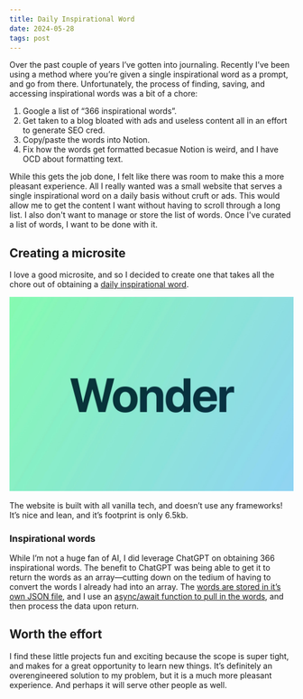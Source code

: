 ```yaml
---
title: Daily Inspirational Word
date: 2024-05-28
tags: post
---
```


Over the past couple of years I’ve gotten into journaling. Recently I’ve been
using a method where you’re given a single inspirational word as a prompt, and
go from there. Unfortunately, the process of finding, saving, and accessing
inspirational words was a bit of a chore:

1. Google a list of “366 inspirational words”.
2. Get taken to a blog bloated with ads and useless content all in an effort to
   generate SEO cred.
3. Copy/paste the words into Notion.
4. Fix how the words get formatted becasue Notion is weird, and I have OCD about
   formatting text.

While this gets the job done, I felt like there was room to make this a more
pleasant experience. All I really wanted was a small website that serves a
single inspirational word on a daily basis without cruft or ads. This would
allow me to get the content I want without having to scroll through a long list.
I also don't want to manage or store the list of words. Once I've curated a list
of words, I want to be done with it.

## Creating a microsite

I love a good microsite, and so I decided to create one that takes all the chore
out of obtaining a
[daily inspirational word](https://daily-inspirational-word.iamdanielmarino.com).

![Daily Inspirational Word screenshot](/images/posts/daily_inspirational_word.jpeg)

The website is built with all vanilla tech, and doesn’t use any frameworks! It’s
nice and lean, and it’s footprint is only 6.5kb.

### Inspirational words

While I’m not a huge fan of AI, I did leverage ChatGPT on obtaining 366
inspirational words. The benefit to ChatGPT was being able to get it to return
the words as an array—cutting down on the tedium of having to convert the words
I already had into an array. The [words are stored in it’s own JSON file](https://github.com/starzonmyarmz/daily-inspirational-word/blob/main/words.json), and I
use an [async/await function to pull in the words](https://github.com/starzonmyarmz/daily-inspirational-word/blob/main/script.js), and then process the data upon
return.

## Worth the effort

I find these little projects fun and exciting because the scope is super tight,
and makes for a great opportunity to learn new things. It’s definitely an
overengineered solution to my problem, but it is a much more pleasant
experience. And perhaps it will serve other people as well.
